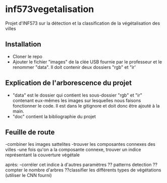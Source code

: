 # inf573vegetalisation
Projet d'INF573 sur la détection et la classification de la végétalisation des villes

## Installation
- Cloner le repo
- Ajouter le fichier "images" de la clée USB fournie par le professeur et le renommer "data". Il doit contenir deux dossiers "rgb" et "ir'

## Explication de l'arborescence du projet
- "data" est le dossier qui contient les sous-dossier "rgb" et "ir" contenant eux-mêmes les images sur lesquelles nous faisons fonctionner le code. Il est dans le gitignore et doit donc être ajouté à la main.
- "doc" contient la bibliographie du projet


## Feuille de route
-combiner les images sattelites 
-trouver les composantes connexes des villes
-une fois qu'on a la composante connexe, trouver un indice représentant la couverture végétale

après:
-corréler cet indice à d'autres paramètres
?? patterns detection 
?? compter le nombre d'arbres 
??classifier les différents types de végétations (utiliser le CNN fourni)
